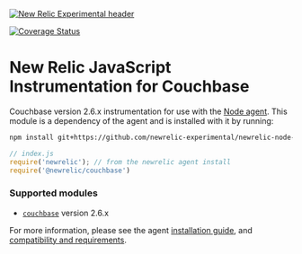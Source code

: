 [![New Relic Experimental header](https://github.com/newrelic/open-source-office/raw/master/examples/categories/images/Experimental.png)](https://github.com/newrelic/open-source-office/blob/master/examples/categories/index.md#new-relic-experimental)

[![Coverage Status][1]][2]

# New Relic JavaScript Instrumentation for Couchbase

Couchbase version 2.6.x instrumentation for use with the [Node agent](https://github.com/newrelic/node-newrelic).
This module is a dependency of the agent and is installed with it by running:

```sh
npm install git+https://github.com/newrelic-experimental/newrelic-node-couchbase
```

```js
// index.js
require('newrelic'); // from the newrelic agent install
require('@newrelic/couchbase')
```

### Supported modules

- [`couchbase`](https://www.npmjs.com/package/couchbase) version 2.6.x

For more information, please see the agent [installation guide][3], and
[compatibility and requirements][4].

[1]: https://coveralls.io/repos/github/newrelic/node-newrelic-couchbase/badge.svg?branch=master
[2]: https://coveralls.io/github/newrelic/node-newrelic-couchbase?branch=master
[3]: https://docs.newrelic.com/docs/agents/nodejs-agent/installation-configuration/install-nodejs-agent
[4]: https://docs.newrelic.com/docs/agents/nodejs-agent/getting-started/compatibility-requirements-nodejs-agent
